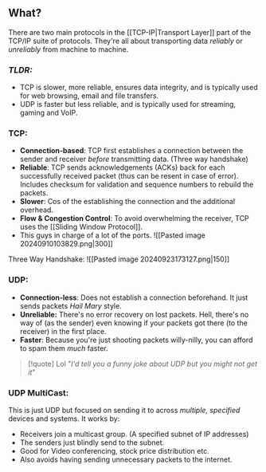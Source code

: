 ## What?
There are two main protocols in the [[TCP-IP|Transport Layer]] part of the TCP/IP suite of protocols. They're all about transporting data *reliably* or *unreliably* from machine to machine. 

### *TLDR:*
- TCP is slower, more reliable, ensures data integrity, and is typically used for web browsing, email and file transfers.
- UDP is faster but less reliable, and is typically used for streaming, gaming and VoIP.

### TCP:
- **Connection-based**: TCP first establishes a connection between the sender and receiver *before* transmitting data. (Three way handshake)
- **Reliable**: TCP sends acknowledgements (ACKs) back for each successfully received packet (thus can be resent in case of error). Includes checksum for validation and sequence numbers to rebuild the packets. 
- **Slower**: Cos of the establishing the connection and the additional overhead.
- **Flow & Congestion Control**: To avoid overwhelming the receiver, TCP uses the [[Sliding Window Protocol]]. 
- This guys in charge of a lot of the ports. 
![[Pasted image 20240910103829.png|300]]

Three Way Handshake:
![[Pasted image 20240923173127.png|150]]

### UDP:
- **Connection-less**: Does not establish a connection beforehand. It just sends packets *Hail Mary* style.
- **Unreliable:** There's no error recovery on lost packets. Hell, there's no way of (as the sender) even knowing if your packets got there (to the receiver) in the first place. 
- **Faster**: Because you're just shooting packets willy-nilly, you can afford to spam them *much* faster. 


> [!quote] Lol
> "*I'd tell you a funny joke about UDP but you might not get it*"

### UDP MultiCast:
This is just UDP but focused on sending it to across *multiple, specified* devices and systems. It works by:
- Receivers join a multicast group. (A specified subnet of IP addresses)
- The senders just blindly send to the subnet. 
- Good for Video conferencing, stock price distribution etc. 
- Also avoids having sending unnecessary packets to the internet. 
